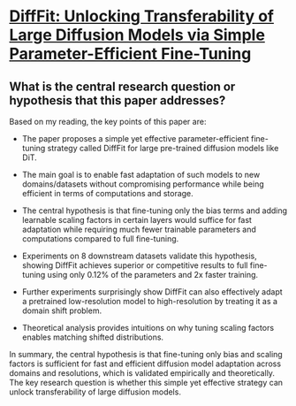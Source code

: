 # [DiffFit: Unlocking Transferability of Large Diffusion Models via Simple   Parameter-Efficient Fine-Tuning](https://arxiv.org/abs/2304.06648)

## What is the central research question or hypothesis that this paper addresses?

 Based on my reading, the key points of this paper are:

- The paper proposes a simple yet effective parameter-efficient fine-tuning strategy called DiffFit for large pre-trained diffusion models like DiT. 

- The main goal is to enable fast adaptation of such models to new domains/datasets without compromising performance while being efficient in terms of computations and storage.

- The central hypothesis is that fine-tuning only the bias terms and adding learnable scaling factors in certain layers would suffice for fast adaptation while requiring much fewer trainable parameters and computations compared to full fine-tuning.

- Experiments on 8 downstream datasets validate this hypothesis, showing DiffFit achieves superior or competitive results to full fine-tuning using only 0.12% of the parameters and 2x faster training.

- Further experiments surprisingly show DiffFit can also effectively adapt a pretrained low-resolution model to high-resolution by treating it as a domain shift problem.

- Theoretical analysis provides intuitions on why tuning scaling factors enables matching shifted distributions.

In summary, the central hypothesis is that fine-tuning only bias and scaling factors is sufficient for fast and efficient diffusion model adaptation across domains and resolutions, which is validated empirically and theoretically. The key research question is whether this simple yet effective strategy can unlock transferability of large diffusion models.
